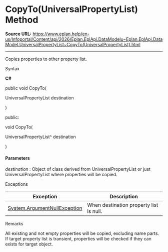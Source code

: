# CopyTo(UniversalPropertyList) Method

**Source URL:** https://www.eplan.help/en-us/Infoportal/Content/api/2026/Eplan.EplApi.DataModelu~Eplan.EplApi.DataModel.UniversalPropertyList~CopyTo(UniversalPropertyList).html

---

Copies properties to other property list.

Syntax

**C#**



public void CopyTo( 

   UniversalPropertyList destination

)

public:

void CopyTo( 

   UniversalPropertyList^ destination

)


#### Parameters

*destination*
:   Object of class derived from UniversalPropertyList or just UniversalPropertyList where properties will be copied.

Exceptions

| Exception | Description |
| --- | --- |
| [System.ArgumentNullException](#) | When destination property list is null. |

Remarks

All existing and not empty properties will be copied, excluding name parts. If target property list is transient, properties will be checked if they can exists for target object.
